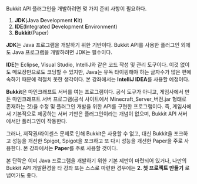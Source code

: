 Bukkit API 플러그인을 개발하려면 몇 가지 준비 사항이 필요하다.

1. **JDK**(**J**ava **D**evelopment **K**it)
2. **IDE**(**I**ntegrated **D**evelopment **E**nvironment)
3. **Bukkit**(Paper)

**JDK**는 Java 프로그램을 개발하기 위한 기반이다. Bukkit API를 사용한 플러그인 외에도 Java 프로그램을 개발하려면 JDK는 필수이다.

**IDE**는 Eclipse, Visual Studio, IntelliJ와 같은 코드 작성 및 관리 도구이다. 이것 없이도 메모장만으로도 코딩할 수 있지만, Java는 유독 타이핑해야 하는 글자수가 많은 편에 속하기 때문에 적절치 못한 생각이다. 본 강좌에서는 **IntelliJ IDEA**를 사용할 예정이다.

**Bukkit**은 마인크래프트 서버를 여는 프로그램이다. 공식 도구가 아니고, 게임사에서 만든 마인크래프트 서버 프로그램(공식 사이트에서 Minecraft_Server_버전.jar 형태로 존재하는 것)을 수정 및 플러그인 개발을 위한 API를 구현한 프로그램이다. 즉, 게임사에서 기본적으로 제공하는 서버 기반은 플러그인이라는 개념이 없으며, Bukkit API 서버에서만 플러그인이 작동한다.

그러나, 저작권/라이센스 문제로 인해 Bukkit은 사용할 수 없고, 대신 Bukkit을 포크하고 성능을 개선한 Spigot, Spigot을 포크하고 또 다시 성능을 개선한 Paper을 주로 사용한다. 본 강좌에서는 **Paper**를 주로 사용할 것이다.

본 단락은 이미 Java 프로그램을 개발하기 위한 기본 제반이 마련되어 있거나, 나만의 Bukkit API 개발환경을 타 강좌 또는 스스로 마련한 경우에는 **2. 첫 프로젝트 만들기** 로 넘어가도 좋다.